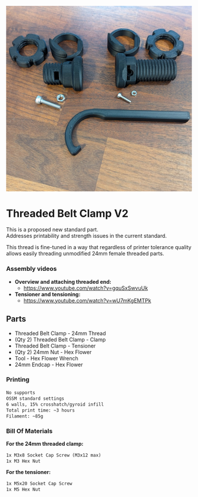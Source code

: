 ![](Images/Overview.jpg)

# Threaded Belt Clamp V2

This is a proposed new standard part.  
Addresses printability and strength issues in the current standard.  

This thread is fine-tuned in a way that regardless of printer tolerance quality allows easily threading unmodified 24mm female threaded parts.


### Assembly videos
* **Overview and attaching threaded end:**
  * https://www.youtube.com/watch?v=gquSxSwvuUk  
* **Tensioner and tensioning:** 
  * https://www.youtube.com/watch?v=wU7mKgEMTPk


## Parts

- Threaded Belt Clamp - 24mm Thread
- (Qty 2) Threaded Belt Clamp - Clamp  
- Threaded Belt Clamp - Tensioner
- (Qty 2) 24mm Nut - Hex Flower
- Tool - Hex Flower Wrench
- 24mm Endcap - Hex Flower

### Printing

    No supports  
    OSSM standard settings  
    6 walls, 15% crosshatch/gyroid infill  
    Total print time: ~3 hours  
    Filament: ~85g

### Bill Of Materials

**For the 24mm threaded clamp:**

    1x M3x8 Socket Cap Screw (M3x12 max)
    1x M3 Hex Nut

**For the tensioner:**  

    1x M5x20 Socket Cap Screw
    1x M5 Hex Nut
